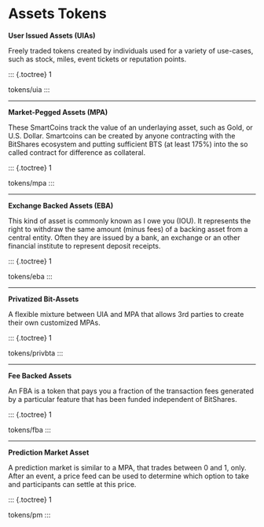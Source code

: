 # Assets Tokens

**User Issued Assets (UIAs)**

Freely traded tokens created by individuals used for a variety of
use-cases, such as stock, miles, event tickets or reputation points.

::: {.toctree}
1

tokens/uia
:::

------------------------------------------------------------------------

**Market-Pegged Assets (MPA)**

These SmartCoins track the value of an underlaying asset, such as Gold,
or U.S. Dollar. Smartcoins can be created by anyone contracting with the
BitShares ecosystem and putting sufficient BTS (at least 175%) into the
so called contract for difference as collateral.

::: {.toctree}
1

tokens/mpa
:::

------------------------------------------------------------------------

**Exchange Backed Assets (EBA)**

This kind of asset is commonly known as I owe you (IOU). It represents
the right to withdraw the same amount (minus fees) of a backing asset
from a central entity. Often they are issued by a bank, an exchange or
an other financial institute to represent deposit receipts.

::: {.toctree}
1

tokens/eba
:::

------------------------------------------------------------------------

**Privatized Bit-Assets**

A flexible mixture between UIA and MPA that allows 3rd parties to create
their own customized MPAs.

::: {.toctree}
1

tokens/privbta
:::

------------------------------------------------------------------------

**Fee Backed Assets**

An FBA is a token that pays you a fraction of the transaction fees
generated by a particular feature that has been funded independent of
BitShares.

::: {.toctree}
1

tokens/fba
:::

------------------------------------------------------------------------

**Prediction Market Asset**

A prediction market is similar to a MPA, that trades between 0 and 1,
only. After an event, a price feed can be used to determine which option
to take and participants can settle at this price.

::: {.toctree}
1

tokens/pm
:::
